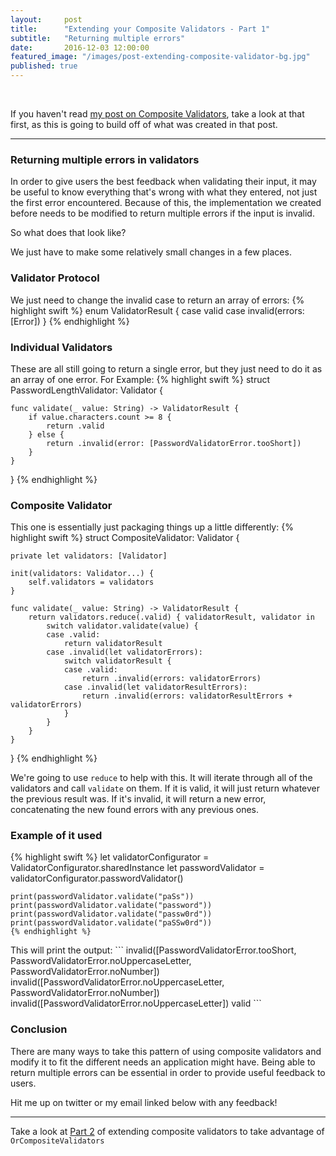 ```yaml
---
layout:     post
title:      "Extending your Composite Validators - Part 1"
subtitle:   "Returning multiple errors"
date:       2016-12-03 12:00:00
featured_image: "/images/post-extending-composite-validator-bg.jpg"
published: true
---
```


<p class="post-padding">&nbsp;</p>

If you haven't read [my post on Composite Validators](/2016/11/16/composite-validators/), take a look at that first, as this is going to build off of what was created in that post.

---

### Returning multiple errors in validators

In order to give users the best feedback when validating their input, it may be useful to know everything that's wrong with what they entered, not just the first error encountered. Because of this, the implementation we created before needs to be modified to return multiple errors if the input is invalid.

So what does that look like?

We just have to make some relatively small changes in a few places.

### Validator Protocol

We just need to change the invalid case to return an array of errors:
{% highlight swift %}
enum ValidatorResult {
    case valid
    case invalid(errors: [Error])
}
{% endhighlight %}

### Individual Validators

These are all still going to return a single error, but they just need to do it as an array of one error. For Example:
{% highlight swift %}
struct PasswordLengthValidator: Validator {

    func validate(_ value: String) -> ValidatorResult {
        if value.characters.count >= 8 {
            return .valid
        } else {
            return .invalid(error: [PasswordValidatorError.tooShort])
        }
    }
}
{% endhighlight %}

### Composite Validator

This one is essentially just packaging things up a little differently:
{% highlight swift %}
struct CompositeValidator: Validator {

    private let validators: [Validator]

    init(validators: Validator...) {
        self.validators = validators
    }

    func validate(_ value: String) -> ValidatorResult {
        return validators.reduce(.valid) { validatorResult, validator in
            switch validator.validate(value) {
            case .valid:
                return validatorResult
            case .invalid(let validatorErrors):
                switch validatorResult {
                case .valid:
                    return .invalid(errors: validatorErrors)
                case .invalid(let validatorResultErrors):
                    return .invalid(errors: validatorResultErrors + validatorErrors)
                }
            }
        }
    }
}
{% endhighlight %}

We're going to use `reduce` to help with this. It will iterate through all of the validators and call `validate` on them. If it is valid, it will just return whatever the previous result was. If it's invalid, it will return a new error, concatenating the new found errors with any previous ones.

### Example of it used

<p>
    {% highlight swift %}
    let validatorConfigurator = ValidatorConfigurator.sharedInstance
    let passwordValidator = validatorConfigurator.passwordValidator()

    print(passwordValidator.validate("paSs"))
    print(passwordValidator.validate("password"))
    print(passwordValidator.validate("passw0rd"))
    print(passwordValidator.validate("paSSw0rd"))
    {% endhighlight %}
</p>
This will print the output:
```
invalid([PasswordValidatorError.tooShort, PasswordValidatorError.noUppercaseLetter, PasswordValidatorError.noNumber])
invalid([PasswordValidatorError.noUppercaseLetter, PasswordValidatorError.noNumber])
invalid([PasswordValidatorError.noUppercaseLetter])
valid
```

### Conclusion

There are many ways to take this pattern of using composite validators and modify it to fit the different needs an application might have. Being able to return multiple errors can be essential in order to provide useful feedback to users.

Hit me up on twitter or my email linked below with any feedback!

---

Take a look at [Part 2](/2016/12/12/composite-validators-extended-part-2) of extending composite validators to take advantage of `OrCompositeValidators`

